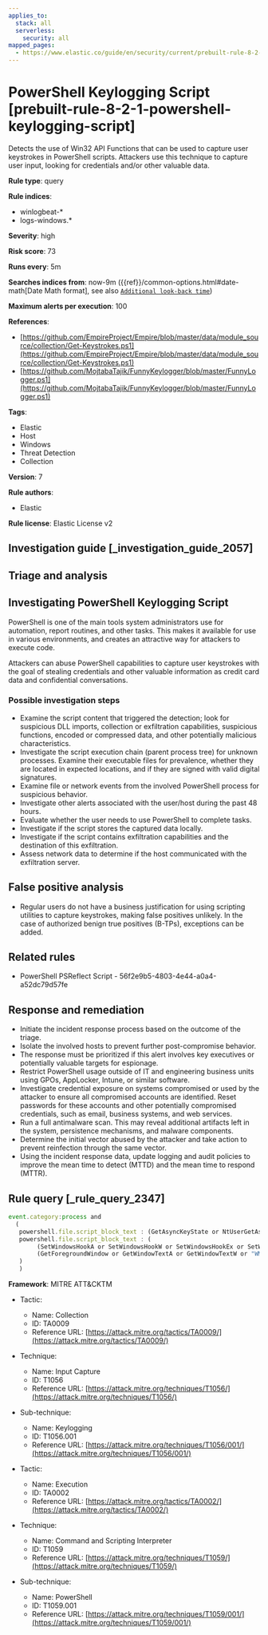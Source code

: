 ```yaml
---
applies_to:
  stack: all
  serverless:
    security: all
mapped_pages:
  - https://www.elastic.co/guide/en/security/current/prebuilt-rule-8-2-1-powershell-keylogging-script.html
---
```


# PowerShell Keylogging Script [prebuilt-rule-8-2-1-powershell-keylogging-script]

Detects the use of Win32 API Functions that can be used to capture user keystrokes in PowerShell scripts. Attackers use this technique to capture user input, looking for credentials and/or other valuable data.

**Rule type**: query

**Rule indices**:

* winlogbeat-*
* logs-windows.*

**Severity**: high

**Risk score**: 73

**Runs every**: 5m

**Searches indices from**: now-9m ({{ref}}/common-options.html#date-math[Date Math format], see also [`Additional look-back time`](docs-content://solutions/security/detect-and-alert/create-detection-rule.md#rule-schedule))

**Maximum alerts per execution**: 100

**References**:

* [https://github.com/EmpireProject/Empire/blob/master/data/module_source/collection/Get-Keystrokes.ps1](https://github.com/EmpireProject/Empire/blob/master/data/module_source/collection/Get-Keystrokes.ps1)
* [https://github.com/MojtabaTajik/FunnyKeylogger/blob/master/FunnyLogger.ps1](https://github.com/MojtabaTajik/FunnyKeylogger/blob/master/FunnyLogger.ps1)

**Tags**:

* Elastic
* Host
* Windows
* Threat Detection
* Collection

**Version**: 7

**Rule authors**:

* Elastic

**Rule license**: Elastic License v2

## Investigation guide [_investigation_guide_2057]

## Triage and analysis

## Investigating PowerShell Keylogging Script

PowerShell is one of the main tools system administrators use for automation, report routines, and other tasks. This
makes it available for use in various environments, and creates an attractive way for attackers to execute code.

Attackers can abuse PowerShell capabilities to capture user keystrokes with the goal of stealing credentials and other
valuable information as credit card data and confidential conversations.

### Possible investigation steps

- Examine the script content that triggered the detection; look for suspicious DLL imports, collection or exfiltration
capabilities, suspicious functions, encoded or compressed data, and other potentially malicious characteristics.
- Investigate the script execution chain (parent process tree) for unknown processes. Examine their executable files for
prevalence, whether they are located in expected locations, and if they are signed with valid digital signatures.
- Examine file or network events from the involved PowerShell process for suspicious behavior.
- Investigate other alerts associated with the user/host during the past 48 hours.
- Evaluate whether the user needs to use PowerShell to complete tasks.
- Investigate if the script stores the captured data locally.
- Investigate if the script contains exfiltration capabilities and the destination of this exfiltration.
- Assess network data to determine if the host communicated with the exfiltration server.

## False positive analysis

- Regular users do not have a business justification for using scripting utilities to capture keystrokes, making
false positives unlikely. In the case of authorized benign true positives (B-TPs), exceptions can be added.

## Related rules

- PowerShell PSReflect Script - 56f2e9b5-4803-4e44-a0a4-a52dc79d57fe

## Response and remediation

- Initiate the incident response process based on the outcome of the triage.
- Isolate the involved hosts to prevent further post-compromise behavior.
- The response must be prioritized if this alert involves key executives or potentially valuable targets for espionage.
- Restrict PowerShell usage outside of IT and engineering business units using GPOs, AppLocker, Intune, or similar software.
- Investigate credential exposure on systems compromised or used by the attacker to ensure all compromised accounts are
identified. Reset passwords for these accounts and other potentially compromised credentials, such as email, business
systems, and web services.
- Run a full antimalware scan. This may reveal additional artifacts left in the system, persistence mechanisms, and
malware components.
- Determine the initial vector abused by the attacker and take action to prevent reinfection through the same vector.
- Using the incident response data, update logging and audit policies to improve the mean time to detect (MTTD) and the
mean time to respond (MTTR).

## Rule query [_rule_query_2347]

```js
event.category:process and
  (
   powershell.file.script_block_text : (GetAsyncKeyState or NtUserGetAsyncKeyState or GetKeyboardState or "Get-Keystrokes") or
   powershell.file.script_block_text : (
        (SetWindowsHookA or SetWindowsHookW or SetWindowsHookEx or SetWindowsHookExA or NtUserSetWindowsHookEx) and
        (GetForegroundWindow or GetWindowTextA or GetWindowTextW or "WM_KEYBOARD_LL")
   )
   )
```

**Framework**: MITRE ATT&CKTM

* Tactic:

    * Name: Collection
    * ID: TA0009
    * Reference URL: [https://attack.mitre.org/tactics/TA0009/](https://attack.mitre.org/tactics/TA0009/)

* Technique:

    * Name: Input Capture
    * ID: T1056
    * Reference URL: [https://attack.mitre.org/techniques/T1056/](https://attack.mitre.org/techniques/T1056/)

* Sub-technique:

    * Name: Keylogging
    * ID: T1056.001
    * Reference URL: [https://attack.mitre.org/techniques/T1056/001/](https://attack.mitre.org/techniques/T1056/001/)

* Tactic:

    * Name: Execution
    * ID: TA0002
    * Reference URL: [https://attack.mitre.org/tactics/TA0002/](https://attack.mitre.org/tactics/TA0002/)

* Technique:

    * Name: Command and Scripting Interpreter
    * ID: T1059
    * Reference URL: [https://attack.mitre.org/techniques/T1059/](https://attack.mitre.org/techniques/T1059/)

* Sub-technique:

    * Name: PowerShell
    * ID: T1059.001
    * Reference URL: [https://attack.mitre.org/techniques/T1059/001/](https://attack.mitre.org/techniques/T1059/001/)



